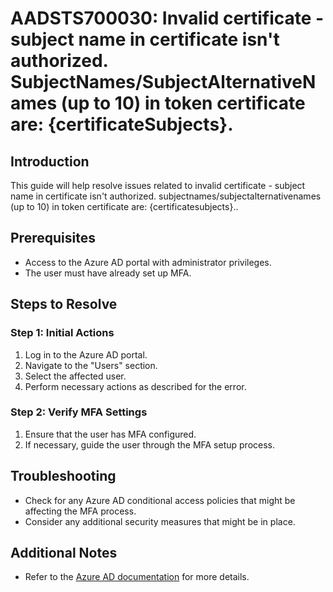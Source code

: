 
# AADSTS700030: Invalid certificate - subject name in certificate isn't authorized. SubjectNames/SubjectAlternativeNames (up to 10) in token certificate are: {certificateSubjects}.

## Introduction
This guide will help resolve issues related to invalid certificate - subject name in certificate isn't authorized. subjectnames/subjectalternativenames (up to 10) in token certificate are: {certificatesubjects}..

## Prerequisites
- Access to the Azure AD portal with administrator privileges.
- The user must have already set up MFA.

## Steps to Resolve

### Step 1: Initial Actions
1. Log in to the Azure AD portal.
2. Navigate to the "Users" section.
3. Select the affected user.
4. Perform necessary actions as described for the error.

### Step 2: Verify MFA Settings
1. Ensure that the user has MFA configured.
2. If necessary, guide the user through the MFA setup process.

## Troubleshooting
- Check for any Azure AD conditional access policies that might be affecting the MFA process.
- Consider any additional security measures that might be in place.

## Additional Notes
- Refer to the [Azure AD documentation](https://learn.microsoft.com/en-us/azure/active-directory/) for more details.
